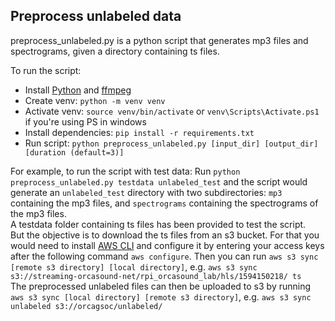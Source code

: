 ## Preprocess unlabeled data

preprocess_unlabeled.py is a python script that generates mp3 files and spectrograms, given a directory containing ts files.

To run the script:

-   Install [Python](https://www.python.org/) and [ffmpeg](https://ffmpeg.org/)
-   Create venv: `python -m venv venv`
-   Activate venv: `source venv/bin/activate` or `venv\Scripts\Activate.ps1` if you're using PS in windows
-   Install dependencies: `pip install -r requirements.txt`
-   Run script: `python preprocess_unlabeled.py [input_dir] [output_dir] [duration (default=3)]`

For example, to run the script with test data:
Run `python preprocess_unlabeled.py testdata unlabeled_test` and the script would generate an `unlabeled_test` directory with two subdirectories: `mp3` containing the mp3 files, and `spectrograms` containing the spectrograms of the mp3 files.  
A testdata folder containing ts files has been provided to test the script.  
But the objective is to download the ts files from an s3 bucket. For that you would need to install [AWS CLI](https://aws.amazon.com/cli/) and configure it by entering your access keys after the following command `aws configure`. Then you can run `aws s3 sync [remote s3 directory] [local directory]`, e.g. `aws s3 sync s3://streaming-orcasound-net/rpi_orcasound_lab/hls/1594150218/ ts`  
The preprocessed unlabeled files can then be uploaded to s3 by running `aws s3 sync [local directory] [remote s3 directory]`, e.g. `aws s3 sync unlabeled s3://orcagsoc/unlabeled/`

